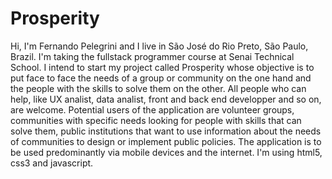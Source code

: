 # Prosperity
Hi, I'm Fernando Pelegrini and I live in São José do Rio Preto, São Paulo, Brazil. I'm taking the fullstack programmer course at Senai Technical School. I intend to start my project called Prosperity whose objective is to put face to face the needs of a group or community on the one hand and the people with the skills to solve them on the other. All people who can help, like UX analist, data analist, front and back end developper and so on, are welcome.
Potential users of the application are volunteer groups, communities with specific needs looking for people with skills that can solve them, public institutions that want to use information about the needs of communities to design or implement public policies.
The application is to be used predominantly via mobile devices and the internet. I'm using html5, css3 and javascript. 
